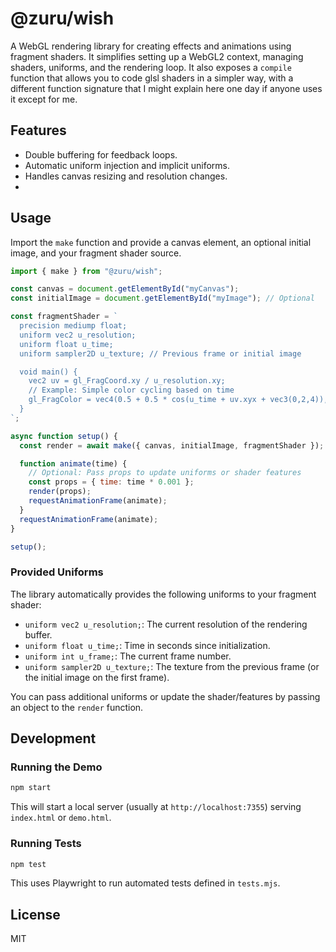 # @zuru/wish

A WebGL rendering library for creating effects and animations using fragment shaders. It simplifies setting up a WebGL2 context, managing shaders, uniforms, and the rendering loop.
It also exposes a `compile` function that allows you to code glsl shaders in a simpler way, with a different function signature that I might explain here one day if anyone uses it except for me.

## Features

- Double buffering for feedback loops.
- Automatic uniform injection and implicit uniforms.
- Handles canvas resizing and resolution changes.
-

## Usage

Import the `make` function and provide a canvas element, an optional initial image, and your fragment shader source.

```javascript
import { make } from "@zuru/wish";

const canvas = document.getElementById("myCanvas");
const initialImage = document.getElementById("myImage"); // Optional

const fragmentShader = `
  precision mediump float;
  uniform vec2 u_resolution;
  uniform float u_time;
  uniform sampler2D u_texture; // Previous frame or initial image

  void main() {
    vec2 uv = gl_FragCoord.xy / u_resolution.xy;
    // Example: Simple color cycling based on time
    gl_FragColor = vec4(0.5 + 0.5 * cos(u_time + uv.xyx + vec3(0,2,4)), 1.0);
  }
`;

async function setup() {
  const render = await make({ canvas, initialImage, fragmentShader });

  function animate(time) {
    // Optional: Pass props to update uniforms or shader features
    const props = { time: time * 0.001 };
    render(props);
    requestAnimationFrame(animate);
  }
  requestAnimationFrame(animate);
}

setup();
```

### Provided Uniforms

The library automatically provides the following uniforms to your fragment shader:

- `uniform vec2 u_resolution;`: The current resolution of the rendering buffer.
- `uniform float u_time;`: Time in seconds since initialization.
- `uniform int u_frame;`: The current frame number.
- `uniform sampler2D u_texture;`: The texture from the previous frame (or the initial image on the first frame).

You can pass additional uniforms or update the shader/features by passing an object to the `render` function.

## Development

### Running the Demo

```bash
npm start
```

This will start a local server (usually at `http://localhost:7355`) serving `index.html` or `demo.html`.

### Running Tests

```bash
npm test
```

This uses Playwright to run automated tests defined in `tests.mjs`.

## License

MIT
